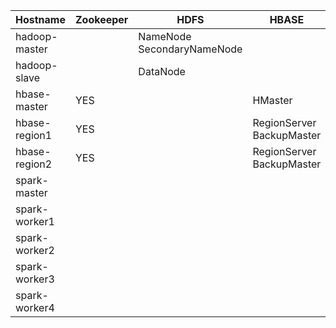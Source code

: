 |Hostname     |Zookeeper| HDFS                        |HBASE                       |Spark |
|-------------|---------|-----------------------------|----------------------------|------|
|hadoop-master|         |NameNode<br>SecondaryNameNode|                            |      |
|hadoop-slave |         |DataNode                     |                            |      |
|hbase-master |YES      |                             |HMaster                     |      |
|hbase-region1|YES      |                             |RegionServer<br>BackupMaster|      |
|hbase-region2|YES      |                             |RegionServer<br>BackupMaster|      |
|spark-master |         |                             |                            |Master|
|spark-worker1|         |                             |                            |Worker|
|spark-worker2|         |                             |                            |Worker|
|spark-worker3|         |                             |                            |Worker|
|spark-worker4|         |                             |                            |Worker|
